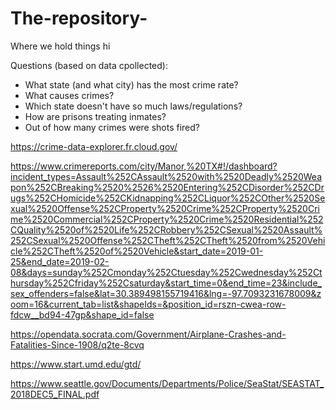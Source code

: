 # The-repository-
Where we hold things 
hi

Questions (based on data cpollected): 
  - What state (and what city) has the most crime rate?
  - What causes crimes?
  - Which state doesn't have so much laws/regulations?
  - How are prisons treating inmates?
  - Out of how many crimes were shots fired?
  

https://crime-data-explorer.fr.cloud.gov/

https://www.crimereports.com/city/Manor,%20TX#!/dashboard?incident_types=Assault%252CAssault%2520with%2520Deadly%2520Weapon%252CBreaking%2520%2526%2520Entering%252CDisorder%252CDrugs%252CHomicide%252CKidnapping%252CLiquor%252COther%2520Sexual%2520Offense%252CProperty%2520Crime%252CProperty%2520Crime%2520Commercial%252CProperty%2520Crime%2520Residential%252CQuality%2520of%2520Life%252CRobbery%252CSexual%2520Assault%252CSexual%2520Offense%252CTheft%252CTheft%2520from%2520Vehicle%252CTheft%2520of%2520Vehicle&start_date=2019-01-25&end_date=2019-02-08&days=sunday%252Cmonday%252Ctuesday%252Cwednesday%252Cthursday%252Cfriday%252Csaturday&start_time=0&end_time=23&include_sex_offenders=false&lat=30.389498155719416&lng=-97.7093231678009&zoom=16&current_tab=list&shapeIds=&position_id=rszn-cwea-row-fdcw__bd94-47gp&shape_id=false

https://opendata.socrata.com/Government/Airplane-Crashes-and-Fatalities-Since-1908/q2te-8cvq

https://www.start.umd.edu/gtd/

https://www.seattle.gov/Documents/Departments/Police/SeaStat/SEASTAT_2018DEC5_FINAL.pdf
